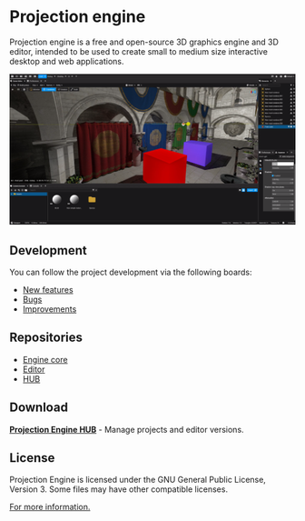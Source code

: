 # Projection engine

Projection engine is a free and open-source 3D graphics engine and 3D editor, intended to be used to create small to medium size
interactive desktop and web applications.

![img](https://github.com/projection-engine/.github/blob/main/PROJECTION-ENGINE-SHOWCASE.png?raw=true)
## Development

You can follow the project development via the following boards:

- [New features](https://github.com/orgs/projection-engine/projects/6)
- [Bugs](https://github.com/orgs/projection-engine/projects/5)
- [Improvements](https://github.com/orgs/projection-engine/projects/4)

## Repositories

- [Engine core](https://github.com/projection-engine/engine)
- [Editor](https://github.com/projection-engine/editor)
- [HUB](https://github.com/projection-engine/hub)

## Download
[**Projection Engine HUB**](https://github.com/projection-engine/hub/releases/tag/APP-WINDOWS) - Manage projects and editor versions.


## License
Projection Engine is licensed under the GNU General Public License, Version 3.
Some files may have other compatible licenses.

[For more information.](https://www.gnu.org/licenses/gpl-3.0.html)
